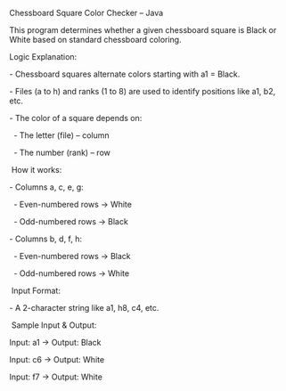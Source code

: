 Chessboard Square Color Checker – Java



This program determines whether a given chessboard square is Black or White based on standard chessboard coloring.



Logic Explanation:



\- Chessboard squares alternate colors starting with a1 = Black.

\- Files (a to h) and ranks (1 to 8) are used to identify positions like a1, b2, etc.

\- The color of a square depends on:

&nbsp; - The letter (file) – column

&nbsp; - The number (rank) – row



&nbsp;How it works:



\- Columns a, c, e, g:

&nbsp; - Even-numbered rows → White

&nbsp; - Odd-numbered rows → Black

\- Columns b, d, f, h:

&nbsp; - Even-numbered rows → Black

&nbsp; - Odd-numbered rows → White

&nbsp;Input Format:

\- A 2-character string like a1, h8, c4, etc.



&nbsp;Sample Input \& Output:



Input:  a1 → Output: Black  

Input:  c6 → Output: White  

Input:  f7 → Output: White



